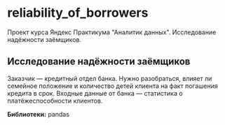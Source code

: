 # reliability_of_borrowers
Проект курса Яндекс Практикума "Аналитик данных". Исследование надёжности заёмщиков.
## Исследование надёжности заёмщиков

Заказчик — кредитный отдел банка. Нужно разобраться, влияет ли семейное положение и количество детей клиента на факт погашения кредита в срок. 
Входные данные от банка — статистика о платёжеспособности клиентов.

**Библиотеки:** pandas
